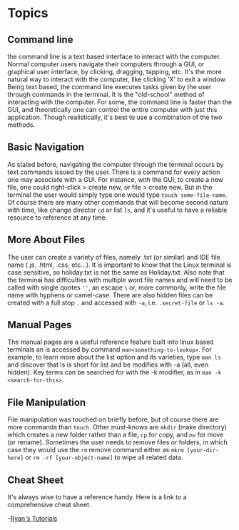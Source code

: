 # Topics

## Command line

the command line is a text based interface to interact with the computer. Normal computer users navigate their computers through a GUI, or graphical user interface, by clicking, dragging, tapping, etc. It's the more natural way to interact with the computer, like clicking 'X' to exit a window. Being text based, the command line executes tasks given by the user through commands in the terminal. It is the "old-school" method of interacting with the computer. For some, the command line is faster than the GUI, and theoretically one can control the entire computer with just this application. Though realistically, it's best to use a combination of the two methods.

## Basic Navigation

As stated before, navigating the computer through the terminal occurs by text commands issued by the user. There is a command for every action one may associate with a GUI. For instance, with the GUI, to create a new file, one could right-click > create new, or file > create new. But in the terminal the user would simply type one would type `touch some-file-name`. Of course there are many other commands that will become second nature with time, like change director `cd` or list `ls`, and it's useful to have a reliable resource to reference at any time.

## More About Files

The user can create a variety of files, namely .txt (or similar) and IDE file name (.js, .html, .css, etc...). It is important to know that the Linux terminal is case sensitive, so holiday.txt is not the same as Holiday.txt. Also note that the terminal has difficulties with multiple word file names and will need to be called with single quotes `''`, an escape `\` or, more commonly, write the file name with hyphens or camel-case. There are also hidden files can be created with a full stop `.` and accessed with `-a`, i.e. `.secret-file` or `ls -a`.

## Manual Pages

The manual pages are a useful reference feature built into linux based terminals an is accessed by command `man<something-to-lookup>`. For example, to learn more about the list option and its varieties, type `man ls` and discover that ls is short for list and be modifies with -a (all, even hidden). Key terms can be searched for with the -k modifier, as in `man -k <search-for-this>`.

## File Manipulation

File manipulation was touched on briefly before, but of course there are more commands than `touch`. Other must-knows are `mkdir` (make directory) which creates a new folder rather than a file, `cp` for copy, and `mv` for move (or rename). Sometimes the user needs to remove files or folders, in which case they would use the `rm` remove command either as `mkrm [your-dir-here]` or `rm -rf [your-object-name]` to wipe all related data.

## Cheat Sheet

It's always wise to have a reference handy. Here is a link to a comprehensive cheat sheet.

 -[Ryan's Tutorials](https://ryanstutorials.net/linuxtutorial/cheatsheet.php)
